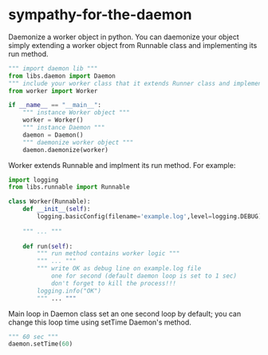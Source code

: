 sympathy-for-the-daemon
=======================

Daemonize a worker object in python.
You can daemonize your object simply extending a worker object from Runnable class and implementing its run method.
```python
""" import daemon lib """
from libs.daemon import Daemon
""" include your worker class that it extends Runner class and implements run method """
from worker import Worker

if __name__ == "__main__":
    """ instance Worker object """
    worker = Worker()
    """ instance Daemon """
    daemon = Daemon()
    """ daemonize worker object """
    daemon.daemonize(worker)
```    

Worker extends Runnable and implment its run method. For example:  
```python
import logging
from libs.runnable import Runnable

class Worker(Runnable):
    def __init__(self):
        logging.basicConfig(filename='example.log',level=logging.DEBUG)
    
    """ ... """
    
    def run(self):
        """ run method contains worker logic """
        """ ... """
        """ write OK as debug line on example.log file
            one for second (default daemon loop is set to 1 sec)
            don't forget to kill the process!!!
        logging.info("OK")
        """ ... """
```

Main loop in Daemon class set an one second loop by default; you can change this loop time using setTime Daemon's method.

```python
""" 60 sec """
daemon.setTime(60)
```





